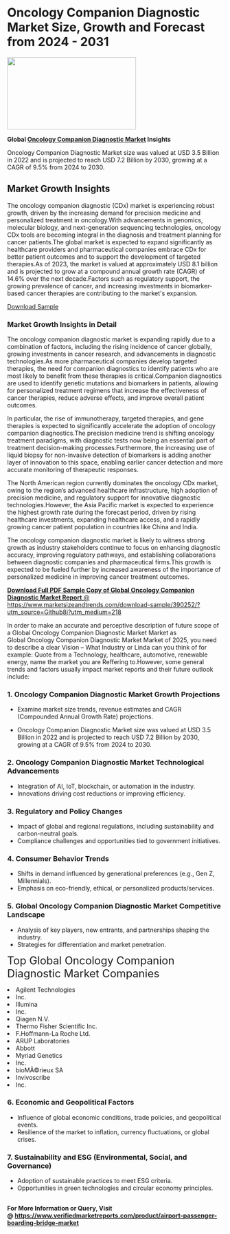 <H1>Oncology Companion Diagnostic Market Size, Growth and Forecast from 2024 - 2031</H1><img class="aligncenter size-medium wp-image-584254" src="https://thirdeyenews.in/wp-content/uploads/2024/09/Global-Market-Research-300x168.jpeg" alt="" width="300" height="168" /><p><strong>Global&nbsp;<a href="https://www.marketsizeandtrends.com/download-sample/390252/?utm_source=Github8j?utm_medium=218">Oncology Companion Diagnostic Market</a> Insights</strong></p><p>Oncology Companion Diagnostic Market size was valued at USD 3.5 Billion in 2022 and is projected to reach USD 7.2 Billion by 2030, growing at a CAGR of 9.5% from 2024 to 2030.</p><p><h2>Market Growth Insights</h2> <p>The oncology companion diagnostic (CDx) market is experiencing robust growth, driven by the increasing demand for precision medicine and personalized treatment in oncology.With advancements in genomics, molecular biology, and next-generation sequencing technologies, oncology CDx tools are becoming integral in the diagnosis and treatment planning for cancer patients.The global market is expected to expand significantly as healthcare providers and pharmaceutical companies embrace CDx for better patient outcomes and to support the development of targeted therapies.As of 2023, the market is valued at approximately USD 8.1 billion and is projected to grow at a compound annual growth rate (CAGR) of 14.6% over the next decade.Factors such as regulatory support, the growing prevalence of cancer, and increasing investments in biomarker-based cancer therapies are contributing to the market's expansion.</p> <p><a href="#">Download Sample</a></p> <h3>Market Growth Insights in Detail</h3> <p>The oncology companion diagnostic market is expanding rapidly due to a combination of factors, including the rising incidence of cancer globally, growing investments in cancer research, and advancements in diagnostic technologies.As more pharmaceutical companies develop targeted therapies, the need for companion diagnostics to identify patients who are most likely to benefit from these therapies is critical.Companion diagnostics are used to identify genetic mutations and biomarkers in patients, allowing for personalized treatment regimens that increase the effectiveness of cancer therapies, reduce adverse effects, and improve overall patient outcomes.</p> <p>In particular, the rise of immunotherapy, targeted therapies, and gene therapies is expected to significantly accelerate the adoption of oncology companion diagnostics.The precision medicine trend is shifting oncology treatment paradigms, with diagnostic tests now being an essential part of treatment decision-making processes.Furthermore, the increasing use of liquid biopsy for non-invasive detection of biomarkers is adding another layer of innovation to this space, enabling earlier cancer detection and more accurate monitoring of therapeutic responses.</p> <p>The North American region currently dominates the oncology CDx market, owing to the region’s advanced healthcare infrastructure, high adoption of precision medicine, and regulatory support for innovative diagnostic technologies.However, the Asia Pacific market is expected to experience the highest growth rate during the forecast period, driven by rising healthcare investments, expanding healthcare access, and a rapidly growing cancer patient population in countries like China and India.</p> <p>The oncology companion diagnostic market is likely to witness strong growth as industry stakeholders continue to focus on enhancing diagnostic accuracy, improving regulatory pathways, and establishing collaborations between diagnostic companies and pharmaceutical firms.This growth is expected to be fueled further by increased awareness of the importance of personalized medicine in improving cancer treatment outcomes.</p> <p><a href="#"></p><p><span class=""><strong>Download Full PDF Sample Copy of Global Oncology Companion Diagnostic Market Report</strong> @ <a href="https://www.marketsizeandtrends.com/download-sample/390252/?utm_source=Github8j?utm_medium=218" target="_blank">https://www.marketsizeandtrends.com/download-sample/390252/?utm_source=Github8j?utm_medium=218</a></span></p><p>In order to make an accurate and perceptive description of future scope of a Global&nbsp;Oncology Companion Diagnostic Market Market as Global&nbsp;Oncology Companion Diagnostic Market Market of 2025, you need to describe a clear Vision &ndash; What Industry or Linda can you think of for example: Quote from a Technology, healthcare, automotive, renewable energy, name the market you are Reffering to.However, some general trends and factors usually impact market reports and their future outlook include:</p><h3>1.&nbsp;<strong>Oncology Companion Diagnostic Market Growth Projections</strong></h3><ul><li>Examine market size trends, revenue estimates and CAGR (Compounded Annual Growth Rate) projections.</li><li><p>Oncology Companion Diagnostic Market size was valued at USD 3.5 Billion in 2022 and is projected to reach USD 7.2 Billion by 2030, growing at a CAGR of 9.5% from 2024 to 2030.</p></li></ul><h3>2.&nbsp;<strong>Oncology Companion Diagnostic Market Technological Advancements</strong></h3><ul><li>Integration of AI, IoT, blockchain, or automation in the industry.</li><li>Innovations driving cost reductions or improving efficiency.</li></ul><h3>3.&nbsp;<strong>Regulatory and Policy Changes</strong></h3><ul><li>Impact of global and regional regulations, including sustainability and carbon-neutral goals.</li><li>Compliance challenges and opportunities tied to government initiatives.</li></ul><h3>4.&nbsp;<strong>Consumer Behavior Trends</strong></h3><ul><li>Shifts in demand influenced by generational preferences (e.g., Gen Z, Millennials).</li><li>Emphasis on eco-friendly, ethical, or personalized products/services.</li></ul><h3>5.&nbsp;<strong>Global Oncology Companion Diagnostic Market Competitive Landscape</strong></h3><ul><li>Analysis of key players, new entrants, and partnerships shaping the industry.</li><li>Strategies for differentiation and market penetration.</li></ul><p data-pm-slice="1 1 []"><span style="color: inherit; font-family: inherit; font-size: 25px;">Top Global Oncology Companion Diagnostic Market Companies</span></p><div class="" data-test-id=""><p><li>Agilent Technologies</li><li> Inc.</li><li> Illumina</li><li> Inc.</li><li> Qiagen N.V.</li><li> Thermo Fisher Scientific Inc.</li><li> F.Hoffmann-La Roche Ltd.</li><li> ARUP Laboratories</li><li> Abbott</li><li> Myriad Genetics</li><li> Inc.</li><li> bioMÃ©rieux SA</li><li> Invivoscribe</li><li> Inc.</li></p></div><h3>6.&nbsp;<strong>Economic and Geopolitical Factors</strong></h3><ul><li>Influence of global economic conditions, trade policies, and geopolitical events.</li><li>Resilience of the market to inflation, currency fluctuations, or global crises.</li></ul><h3>7.&nbsp;<strong>Sustainability and ESG (Environmental, Social, and Governance)</strong></h3><ul><li>Adoption of sustainable practices to meet ESG criteria.</li><li>Opportunities in green technologies and circular economy principles.</li></ul><h2><strong style="font-size: 14px;">For More Information or Query, Visit @&nbsp;</strong><a style="background-color: #ffffff; font-size: 14px;" href="https://www.marketsizeandtrends.com/report/oncology-companion-diagnostic-market/" target="_blank">https://www.verifiedmarketreports.com/product/airport-passenger-boarding-bridge-market</a></h2>